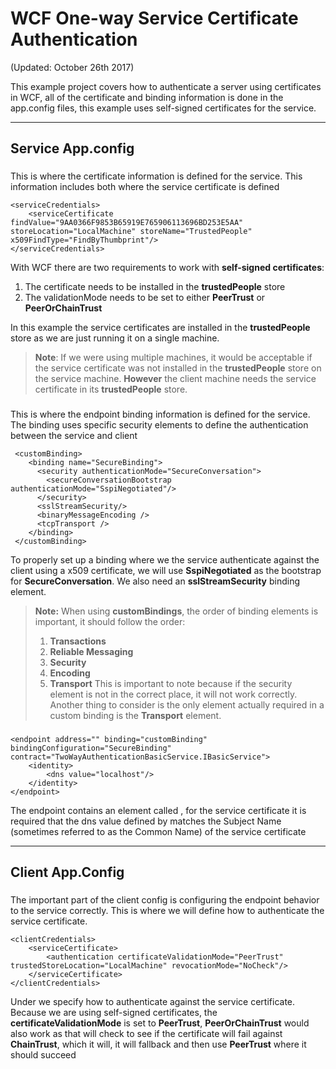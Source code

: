 # WCF One-way Service Certificate Authentication

(Updated: October 26th 2017)

This example project covers how to authenticate a server using certificates in WCF, all of the certificate and binding information is done in the app.config files, this example uses self-signed certificates for the service.

----------

## Service App.config


### <serviceBehavior>

This is where the certificate information is defined for the service. This information includes both where the service certificate is defined

    <serviceCredentials>
        <serviceCertificate findValue="9AA0366F9853B65919E765906113696BD253E5AA" storeLocation="LocalMachine" storeName="TrustedPeople" x509FindType="FindByThumbprint"/>
    </serviceCredentials>

With WCF there are two requirements to work with **self-signed certificates**:

 1. The certificate needs to be installed in the **trustedPeople** store
 2. The validationMode needs to be set to either **PeerTrust** or **PeerOrChainTrust**
 
 In this example the service certificates are installed in the **trustedPeople** store as we are just running it on a single machine.
 >**Note**: If we were using multiple machines, it would be acceptable if the service certificate was not installed in the **trustedPeople** store on the service machine. 
 **However** the client machine needs the service certificate in its **trustedPeople** store.
 

### <bindings>

This is where the endpoint binding information is defined for the service. The binding uses specific security elements to define the authentication between the service and client


     <customBinding>
        <binding name="SecureBinding">
          <security authenticationMode="SecureConversation">
            <secureConversationBootstrap authenticationMode="SspiNegotiated"/>
          </security>
          <sslStreamSecurity/>
          <binaryMessageEncoding />
          <tcpTransport />
        </binding>
     </customBinding>

To properly set up a binding where we the service authenticate against the client using a x509 certificate, we will use **SspiNegotiated** as the bootstrap for **SecureConversation**. We also need an **sslStreamSecurity** binding element.

> **Note:** When using **customBindings**, the order of binding elements is important, it should follow the order:
> 1. **Transactions**
> 2. **Reliable Messaging**
> 3. **Security**
> 4. **Encoding**
> 5. **Transport**
> This is important to note because if the security element is not in the correct place, it will not work correctly. Another thing to consider is the only element actually required in a custom binding is the **Transport** element.


### <endpoint>

    <endpoint address="" binding="customBinding" bindingConfiguration="SecureBinding" contract="TwoWayAuthenticationBasicService.IBasicService">
        <identity>
            <dns value="localhost"/>
        </identity>
    </endpoint>

The endpoint contains an element called <identity>, for the service certificate it is required that the dns value defined by <identity> matches the Subject Name (sometimes referred to as the Common Name) of the service certificate

-----

## Client App.Config

### <endpointBehavior>

The important part of the client config is configuring the endpoint behavior to the service correctly. This is where we will define how to authenticate the service certificate.

    <clientCredentials>
        <serviceCertificate>
            <authentication certificateValidationMode="PeerTrust" trustedStoreLocation="LocalMachine" revocationMode="NoCheck"/>
        </serviceCertificate>
    </clientCredentials>

Under <serviceCertificate>  we specify how to authenticate against the service certificate. Because we are using self-signed certificates, the **certificateValidationMode** is set to **PeerTrust**, **PeerOrChainTrust** would also work as that will check to see if the certificate will fail against **ChainTrust**, which it will, it will fallback and then use **PeerTrust** where it should succeed 
